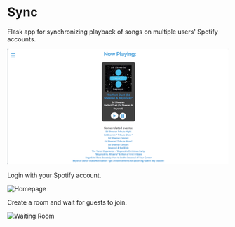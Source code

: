 # Sync


Flask app for synchronizing playback of songs on multiple users' Spotify accounts. 


![Beyonce & Ed Sheeran Now Playing](https://github.com/Justiieee/Audio-Sharing-Web-App/blob/main/Audio_Share_App/Sync/img/Screen%20Shot%202017-12-05%20at%201.28.29%20PM.png)

Login with your Spotify account.

![Homepage](/Sync/img/Screen%20Shot%202017-12-10%20at%204.57.45%20PM.png)



Create a room and wait for guests to join.

![Waiting Room](/Sync/img/Screen%20Shot%202017-12-10%20at%205.00.44%20PM.png)

